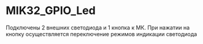 # MIK32_GPIO_Led
Подключены 2 внешних светодиода и 1 кнопка к МК. При нажатии на кнопку осуществляется переключение режимов индикации светодиода
